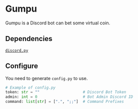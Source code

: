 # Gumpu
Gumpu is a Discord bot can bet some virtual coin.

## Dependencies
[`discord.py`](https://github.com/Rapptz/discord.py)

## Configure
You need to generate `config.py` to use.
```python
# Example of config.py
token: str = ""                   # Discord Bot Token
admin: int = 0                    # Bot Admin Discord ID
command: list[str] = [".", ";;"]  # Command Prefixes
```